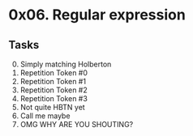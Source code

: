 # 0x06. Regular expression

## Tasks

0. Simply matching Holberton
1. Repetition Token #0
2. Repetition Token #1
3. Repetition Token #2
4. Repetition Token #3 
5. Not quite HBTN yet
6. Call me maybe
7. OMG WHY ARE YOU SHOUTING?



